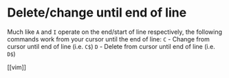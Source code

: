 # Delete/change until end of line

Much like `A` and `I` operate on the end/start of line respectively, the following commands work from your cursor until the end of line:
`C` - Change from cursor until end of line (i.e. `C$`)
`D` - Delete from cursor until end of line (i.e. `D$`)

[[vim]]
